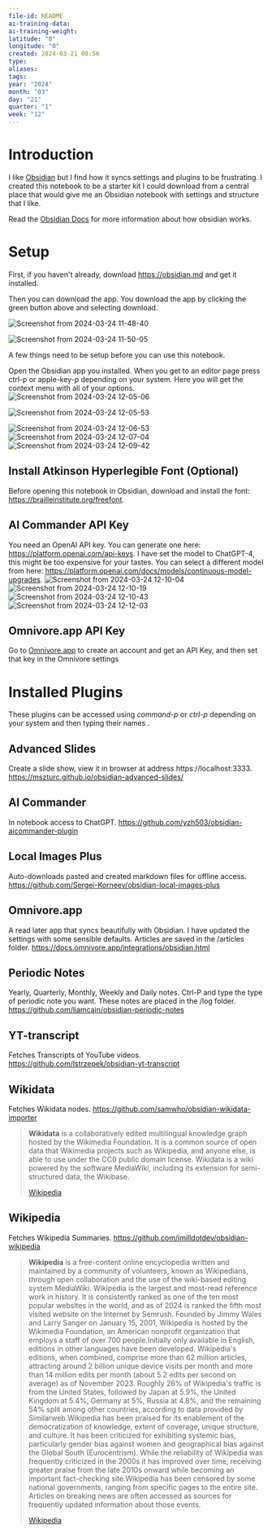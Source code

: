 ```yaml
---
file-id: README
ai-training-data: 
ai-training-weight: 
latitude: "0"
longitude: "0"
created: 2024-03-21 08:56
type: 
aliases: 
tags: 
year: "2024"
month: "03"
day: "21"
quarter: "1"
week: "12"
---
```

# Introduction

I like [Obsidian](https://obsidian.md) but I find how it syncs settings and plugins to be frustrating. I created this notebook to be a starter kit I could download from a central place that would give me an Obsidian notebook with settings and structure that I like. 

Read the [Obsidian Docs](https://help.obsidian.md/Home) for more information about how obsidian works.

# Setup

First, if you haven't already, download https://obsidian.md and get it installed. 

Then you can download the app. You download the app by clicking the green button above and selecting download.

![Screenshot from 2024-03-24 11-48-40](https://github.com/lnsy-dev/obsidian-starter-notebook/assets/41439429/3e43b5e8-2970-47aa-9ee0-d647db871aeb)

![Screenshot from 2024-03-24 11-50-05](https://github.com/lnsy-dev/obsidian-starter-notebook/assets/41439429/055ece04-c4cf-4ba2-88a7-d5b2bcf11586)

A few things need to be setup before you can use this notebook. 

Open the Obsidian app you installed. When you get to an editor page press ctrl-p or apple-key-p depending on your system. Here you will get the context menu with all of your options. 
![Screenshot from 2024-03-24 12-05-06](https://github.com/lnsy-dev/obsidian-starter-notebook/assets/41439429/cd4bd91f-e08d-423f-a245-0a831574909d)

![Screenshot from 2024-03-24 12-05-53](https://github.com/lnsy-dev/obsidian-starter-notebook/assets/41439429/5bead234-5beb-4ef7-a3db-b607c6f6c62a)

![Screenshot from 2024-03-24 12-06-53](https://github.com/lnsy-dev/obsidian-starter-notebook/assets/41439429/45b85344-3cd1-4650-942f-3dc079d02a04)
![Screenshot from 2024-03-24 12-07-04](https://github.com/lnsy-dev/obsidian-starter-notebook/assets/41439429/1c44102d-5acc-43f6-826d-e898c8d31928)
![Screenshot from 2024-03-24 12-09-42](https://github.com/lnsy-dev/obsidian-starter-notebook/assets/41439429/7751b46b-5961-4b7c-a215-3bf3bf9fa12f)


## Install Atkinson Hyperlegible Font (Optional)
Before opening this notebook in Obsidian, download and install the font: https://brailleinstitute.org/freefont.

## AI Commander API Key
You need an OpenAI API key. You can generate one here: https://platform.openai.com/api-keys. I have set the model to ChatGPT-4, this might be too expensive for your tastes. You can select a different model from here: https://platform.openai.com/docs/models/continuous-model-upgrades. 
![Screenshot from 2024-03-24 12-10-04](https://github.com/lnsy-dev/obsidian-starter-notebook/assets/41439429/15b8acc1-b1a1-4ac3-b832-988c6fa60bd7)
![Screenshot from 2024-03-24 12-10-19](https://github.com/lnsy-dev/obsidian-starter-notebook/assets/41439429/73591aba-59fb-4a4e-a86d-5525e2bdb73d)
![Screenshot from 2024-03-24 12-10-43](https://github.com/lnsy-dev/obsidian-starter-notebook/assets/41439429/87e731ac-4585-4851-961a-af983ecb3a6b)
![Screenshot from 2024-03-24 12-12-03](https://github.com/lnsy-dev/obsidian-starter-notebook/assets/41439429/0abb73a7-4b27-4148-aab8-c9a744ad18aa)

## Omnivore.app API Key
Go to [Omnivore.app](https://omnivore.app) to create an account and get an API Key, and then set that key in the Omnivore settings

# Installed Plugins 

These plugins can be accessed using *command-p* or *ctrl-p* depending on your system and then typing their names .

## Advanced Slides
Create a slide show, view it in browser at address https://localhost:3333. https://mszturc.github.io/obsidian-advanced-slides/

## AI Commander
In notebook access to ChatGPT. https://github.com/yzh503/obsidian-aicommander-plugin

## Local Images Plus
Auto-downloads pasted and created markdown files for offline access. https://github.com/Sergei-Korneev/obsidian-local-images-plus

## Omnivore.app
A read later app that syncs beautifully with Obsidian. I have updated the settings with some sensible defaults. Articles are saved in the /articles folder. https://docs.omnivore.app/integrations/obsidian.html

## Periodic Notes
Yearly, Quarterly, Monthly, Weekly and Daily notes. Ctrl-P and type the type of periodic note you want. These notes are placed in the /log folder. https://github.com/liamcain/obsidian-periodic-notes

## YT-transcript
Fetches Transcripts of YouTube videos. https://github.com/lstrzepek/obsidian-yt-transcript

## Wikidata
Fetches Wikidata nodes. https://github.com/samwho/obsidian-wikidata-importer
> **Wikidata** is a collaboratively edited multilingual knowledge graph hosted by the Wikimedia Foundation. It is a common source of open data that Wikimedia projects such as Wikipedia, and anyone else, is able to use under the CC0 public domain license. Wikidata is a wiki powered by the software MediaWiki, including its extension for semi-structured data, the Wikibase.
>
> [Wikipedia](https://en.wikipedia.org/wiki/Wikidata)

## Wikipedia
Fetches Wikipedia Summaries. https://github.com/jmilldotdev/obsidian-wikipedia
> **Wikipedia** is a free-content online encyclopedia written and maintained by a community of volunteers, known as Wikipedians, through open collaboration and the use of the wiki-based editing system MediaWiki. Wikipedia is the largest and most-read reference work in history. It is consistently ranked as one of the ten most popular websites in the world, and as of 2024 is ranked the fifth most visited website on the Internet by Semrush. Founded by Jimmy Wales and Larry Sanger on January 15, 2001, Wikipedia is hosted by the Wikimedia Foundation, an American nonprofit organization that employs a staff of over 700 people.Initially only available in English, editions in other languages have been developed. Wikipedia's editions, when combined, comprise more than 62 million articles, attracting around 2 billion unique device visits per month and more than 14 million edits per month (about 5.2 edits per second on average)  as of November 2023. Roughly 26% of Wikipedia's traffic is from the United States, followed by Japan at 5.9%, the United Kingdom at 5.4%, Germany at 5%, Russia at 4.8%, and the remaining 54% split among other countries, according to data provided by Similarweb.Wikipedia has been praised for its enablement of the democratization of knowledge, extent of coverage, unique structure, and culture. It has been criticized for exhibiting systemic bias, particularly gender bias against women and geographical bias against the Global South (Eurocentrism). While the reliability of Wikipedia was frequently criticized in the 2000s it has improved over time, receiving greater praise from the late 2010s onward while becoming an important fact-checking site.Wikipedia has been censored by some national governments, ranging from specific pages to the entire site. Articles on breaking news are often accessed as sources for frequently updated information about those events.
>
> [Wikipedia](https://en.wikipedia.org/wiki/Wikipedia)
